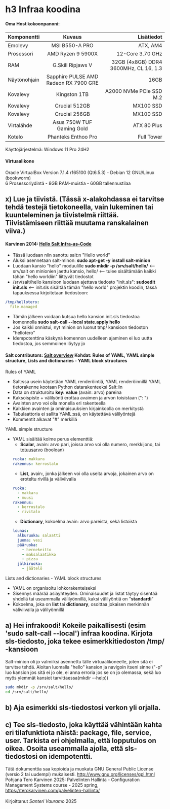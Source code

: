 # h3 Infraa koodina

#### Oma Host kokoonpanoni:

| Komponentti | Kuvaus | Lisätiedot |
| :---        |    :----:   |          ---: |
| Emolevy | MSI B550-A PRO | ATX, AM4 |
| Prosessori   | AMD Ryzen 9 5900X | 12-Core 3.70 GHz |
| RAM   | G.Skill  Ripjaws V |  32GB (4x8GB) DDR4 3600MHz, CL 16, 1.3  |
| Näytönohjain   | Sapphire PULSE AMD Radeon RX 7900 GRE        | 16GB     |
| Kovalevy   | Kingston 1TB        | A2000 NVMe PCIe SSD M.2      |
| Kovalevy   | Crucial 512GB        | MX100 SSD     |
| Kovalevy   | Crucial 256GB        | MX100 SSD     |
| Virtalähde   | Asus 750W TUF Gaming Gold        | ATX 80 Plus      |
| Kotelo   | Phanteks Enthoo Pro       |  Full Tower      |

Käyttöjärjestelmä: Windows 11 Pro 24H2

#### Virtuaalikone
Oracle VirtualBox Version 7.1.4 r165100 (Qt6.5.3) - Debian 12 GNU/Linux (bookworm)<br>
6 Prosessoriydintä - 8GB RAM-muistia - 60GB tallennustilaa

## x) Lue ja tiivistä. (Tässä x-alakohdassa ei tarvitse tehdä testejä tietokoneella, vain lukeminen tai kuunteleminen ja tiivistelmä riittää. Tiivistämiseen riittää muutama ranskalainen viiva.)

#### Karvinen 2014: [Hello Salt Infra-as-Code](https://terokarvinen.com/2024/hello-salt-infra-as-code/)

- Tässä luodaan niin sanottu salt:n "Hello world"
- Aluksi asennetaan salt-minon: **sudo apt-get -y install salt-minion**
- Luodaan kansio "hello" moduulille **sudo mkdir -p /srv/salt/hello/** <-- srv/salt on minionien jaettu kansio, hello/ <-- tulee sisältämään kaikki tähän "hello worldiin" liittyvät tiedostot
- /srv/salt/hello kansioon luodaan ajettava tiedosto "init.sls": **sudoedit init.sls** <-- init.sls sisältää tämän "hello world" projektin koodin, tässä tapauksessa kirjoitetaan tiedostoon:
```YAML
/tmp/hellotero:
  file.managed
```
- Tämän jälkeen voidaan kutsua hello kansion init.sls tiedostoa komennolla **sudo salt-call --local state.apply hello**
- Jos kaikki onnistui, nyt minion on luonut tmp/ kansioon tiedoston "hellotero"
- Idempotenttina käskynä komennon uudelleen ajaminen ei luo uutta tiedostoa, jos semmoinen löytyy jo

#### Salt contributors: [Salt overview](https://docs.saltproject.io/salt/user-guide/en/latest/topics/overview.html#rules-of-yaml) Kohdat: Rules of YAML, YAML simple structure, Lists and dictionaries - YAML block structures

Rules of YAML
- Salt:ssa usein käytetään YAML renderöintiä, YAML renderöinnillä YAML tietorakenne kootaan Python datarakenteeksi Salt:iin
- Data on strukturoitu **key: value** (avain: arvo) pareina
- Kaksoispiste + välilyönti erottaa avaimen ja arvon toisistaan (": ")
- Avainten arvo voi olla monella eri rakenteella
- Kaikkien avainten ja ominaisuuksien kirjainkoolla on merkitystä
- Tabulaattoria ei sallita YAML:ssä, on käytettävä välilyöntejä
- Kommentit alkavat "#" merkillä

YAML simple structure
- YAML sisältää kolme perus elementtiä:
  - **Scalar**, avain: arvo pari, joissa arvo voi olla numero, merkkijono, tai [totuusarvo](https://www.sanakirja.org/search.php?id=90117&l2=17) (boolean)
  ```YAML
  ruoka: makkara
  rakennus: kerrostalo
  ```
  - **List**, avain:, jonka jälkeen voi olla useita arvoja, jokainen arvo on eroteltu rivillä ja väliviivalla
  ```YAML
  ruoka:
    - makkara
    - muusi
  rakennus:
    - kerrostalo
    - rivitalo
  ```
  - **Dictionary**, kokoelma avain: arvo pareista, sekä listoista
  ```YAML
  lounas:
    alkuruoka: salaatti
    juoma: vesi
    pääruoka:
      - hernekeitto
      - maksalaatikko
      - pizza
    jälkiruoka:
      - jäätelö
  ```
  
Lists and dictionaries - YAML block structures
- YAML on organisoitu lohkorakenteiseksi
- Sisennys määrää asiayhteyden. Ominaisuudet ja listat täytyy sisentää yhdellä tai useammalla välilyönnillä, kaksi välilyöntiä on "**standardi**"
- Kokoelma, joka on **list** tai **dictionary**, osoittaa jokaisen merkinnän väliviivalla ja välilyönnillä

## a) Hei infrakoodi! Kokeile paikallisesti (esim 'sudo salt-call --local') infraa koodina. Kirjota sls-tiedosto, joka tekee esimerkkitiedoston /tmp/ -kansioon

Salt-minion oli jo valmiiksi asennettu tälle virtuaalikoneelle, joten sitä ei tarvitse tehdä. Aloitan luomalla "hello" kansion ja navigoin itseni sinne ("-p" luo kansion jos sitä ei jo ole, ei anna erroria jos se on jo olemassa, sekä luo myös ylemmät kansiot tarvittaessa(mkdir --help))
```bash
sudo mkdir -p /srv/salt/hello/
cd /srv/salt/hello/
```




## b) Aja esimerkki sls-tiedostosi verkon yli orjalla.




## c) Tee sls-tiedosto, joka käyttää vähintään kahta eri tilafunktiota näistä: package, file, service, user. Tarkista eri ohjelmalla, että lopputulos on oikea. Osoita useammalla ajolla, että sls-tiedostosi on idempotentti.







Tätä dokumenttia saa kopioida ja muokata GNU General Public License (versio 2 tai uudempi) mukaisesti. http://www.gnu.org/licenses/gpl.html<br>
Pohjana Tero Karvinen 2025: Palvelinten Hallinta - Configuration Management Systems course - 2025 spring, https://terokarvinen.com/palvelinten-hallinta/<br><br>
Kirjoittanut <em>Santeri Vauramo</em> 2025
